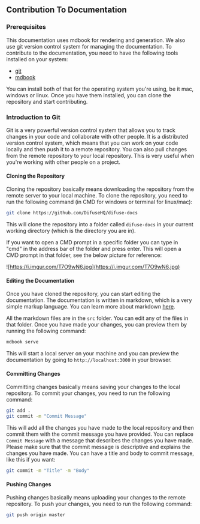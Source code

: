 ## Contribution To Documentation

### Prerequisites

This documentation uses mdbook for rendering and generation. We also use git version control system for managing the documentation. To contribute to the documentation, you need to have the following tools installed on your system:

* [git](https://git-scm.com/downloads)
* [mdbook](https://github.com/rust-lang/mdBook/releases/tag/v0.4.31)

You can install both of that for the operating system you're using, be it mac, windows or linux. Once you have them installed, you can clone the repository and start contributing.

### Introduction to Git

Git is a very powerful version control system that allows you to track changes in your code and collaborate with other people. It is a distributed version control system, which means that you can work on your code locally and then push it to a remote repository. You can also pull changes from the remote repository to your local repository. This is very useful when you're working with other people on a project.

#### Cloning the Repository

Cloning the repository basically means downloading the repository from the remote server to your local machine. To clone the repository, you need to run the following command (in CMD for windows or terminal for linux/mac):

```bash
git clone https://github.com/DifuseHQ/difuse-docs
```

This will clone the repository into a folder called `difuse-docs` in your current working directory (which is the directory you are in).

If you want to open a CMD prompt in a specific folder you can type in "cmd" in the address bar of the folder and press enter. This will open a CMD prompt in that folder, see the below picture for reference:
 
![https://i.imgur.com/T7O9wN6.jpg](https://i.imgur.com/T7O9wN6.jpg)


#### Editing the Documentation

Once you have cloned the repository, you can start editing the documentation. The documentation is written in markdown, which is a very simple markup language. You can learn more about markdown [here](https://www.markdownguide.org/basic-syntax/).

All the markdown files are in the `src` folder. You can edit any of the files in that folder. Once you have made your changes, you can preview them by running the following command:

```bash
mdbook serve
```

This will start a local server on your machine and you can preview the documentation by going to `http://localhost:3000` in your browser.

#### Committing Changes

Committing changes basically means saving your changes to the local repository. To commit your changes, you need to run the following command:

```bash
git add .
git commit -m "Commit Message"
```

This will add all the changes you have made to the local repository and then commit them with the commit message you have provided. You can replace `Commit Message` with a message that describes the changes you have made. Please make sure that the commit message is descriptive and explains the changes you have made. You can have a title and body to commit message, like this if you want:

```bash
git commit -m "Title" -m "Body"
```

#### Pushing Changes

Pushing changes basically means uploading your changes to the remote repository. To push your changes, you need to run the following command:

```bash
git push origin master
```